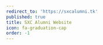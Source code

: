 ```yaml
---
redirect_to: 'https://sxcalumni.tk'
published: true
title: SXC Alumni Website
icon: fa-graduation-cap
order: -1
---
```

